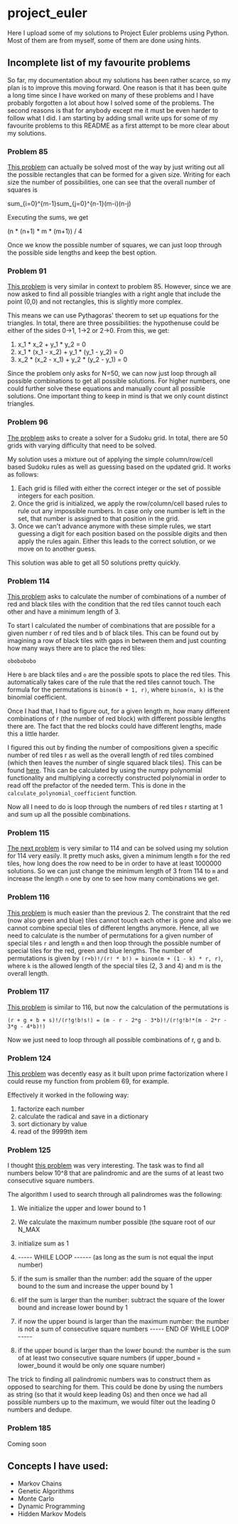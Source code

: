# project_euler

Here I upload some of my solutions to Project Euler problems using Python. Most of them are from myself, some of them are done using hints.

## Incomplete list of my favourite problems

So far, my documentation about my solutions has been rather scarce, so my plan is to improve this
moving forward. One reason is that it has been quite a long time since I have worked on many of
these problems and I have probably forgotten a lot about how I solved some of the problems.
The second reasons is that for anybody except me it must be even harder to follow what I did.
I am starting by adding small write ups for some of my favourite problems to this README as a
first attempt to be more clear about my solutions.

### Problem 85

[This problem](https://projecteuler.net/problem=85) can actually be solved most of the way by just writing out all the possible rectangles
that can be formed for a given size. Writing for each size the number of possibilities, one
can see that the overall number of squares is

sum_{i=0}^{m-1}sum_{j=0}^{n-1}(m-i)(n-j)

Executing the sums, we get

(n * (n+1) * m * (m+1)) / 4

Once we know the possible number of squares, we can just loop through the possible side lengths
and keep the best option.

### Problem 91

[This problem](https://projecteuler.net/problem=91) is very similar in context to problem  85. However, since we are now asked to find all possible triangles with a right angle that include the point (0,0) and not rectangles, this is slightly more complex.

This means we can use Pythagoras' theorem to set up equations for the triangles. In total, there
are three possibilities: the hypothenuse could be either of the sides 0->1, 1->2 or 2->0. From
this, we get:

1. x_1 * x_2 + y_1 * y_2 = 0
2. x_1 * (x_1 - x_2) + y_1 * (y_1 - y_2) = 0
3. x_2 * (x_2 - x_1) + y_2 * (y_2 - y_1) = 0

Since the problem only asks for N=50, we can now just loop through all possible combinations
to get all possible solutions. For higher numbers, one could further solve these equations
and manually count all possible solutions. One important thing to keep in mind is that we only
count distinct triangles.

### Problem 96

[The problem](https://projecteuler.net/problem=96) asks to create a solver for a Sudoku grid.
In total, there are 50 grids with varying difficulty that need to be solved.

My solution uses a mixture out of applying the simple column/row/cell based Sudoku rules as well
as guessing based on the updated grid. It works as follows:

1. Each grid is filled with either the correct integer or the set of possible integers for each
   position.
2. Once the grid is initialized, we apply the row/column/cell based rules to rule out any
   impossible numbers. In case only one number is left in the set, that number is assigned to that
   position in the grid.
3. Once we can't advance anymore with these simple rules, we start guessing a digit for each
   position based on the possible digits and then apply the rules again. Either this leads to the
   correct solution, or we move on to another guess.

This solution was able to get all 50 solutions pretty quickly.

### Problem 114

[This problem](https://projecteuler.net/problem=114) asks to calculate the number of combinations
of a number of red and black tiles with the condition that the red tiles cannot touch each other and
have a minimum length of 3.

To start I calculated the number of combinations that are possible for a given number r of red tiles
and b of black tiles. This can be found out by imagining a row of black tiles with gaps in between
them and just counting how many ways there are to place the red tiles:

```
obobobobo
```
Here `b` are black tiles and `o` are the possible spots to place the red tiles. This automatically
takes care of the rule that the red tiles cannot touch. The formula for the permutations is
`binom(b + 1, r)`, where `binom(n, k)` is the binomial coefficient.

Once I had that, I had to figure out, for a given length m, how many different combinations of
r (the number of red block) with different possible lengths there are. The fact that the red
blocks could have different lengths, made this a little harder.

I figured this out by finding the number of compositions given a specific number of red tiles r
as well as the overall length of red tiles combined (which then leaves the number of single squared
black tiles). This can be found [here](https://en.wikipedia.org/wiki/Composition_(combinatorics)#Number_of_compositions). This can be calculated by using the numpy
polynomial functionality and multiplying a correctly constructed polynomial in order to
read off the prefactor of the needed term. This is done in the `calculate_polynomial_coefficient`
function.

Now all I need to do is loop through the numbers of red tiles r starting at 1 and sum up all the
possible combinations.

### Problem 115

[The next problem](https://projecteuler.net/problem=115) is very similar to 114 and can be solved
using my solution for 114 very easily. It pretty much asks, given a minimum length `m` for the red tiles,
how long does the row need to be in order to have at least 1000000 solutions. So we can just change the
minimum length of 3 from 114 to `m` and increase the length `n` one by one to see how many combinations
we get.

### Problem 116

[This problem](https://projecteuler.net/problem=116) is much easier than the previous 2. The constraint
that the red (now also green and blue) tiles cannot touch each other is gone and also we cannot combine
special tiles of different lengths anymore. Hence, all we need to calculate is the number of
permutations for a given number of special tiles `r` and length `m` and then loop through the
possible number of special tiles for the red, green and blue lengths. The number of permutations
is given by `(r+b)!/(r! * b!) = binom(m + (1 - k) * r, r)`,
where `k` is the allowed length of the special tiles (2, 3 and 4) and m is the overall length.

### Problem 117

[This problem](https://projecteuler.net/problem=116) is similar to 116, but now the calculation of the permutations is

```
(r + g + b + s)!/(r!g!b!s!) = (m - r - 2*g - 3*b)!/(r!g!b!*(m - 2*r - 3*g - 4*b)!)
```

Now we just need to loop through all possible combinations of r, g and b.

### Problem 124

[This problem](https://projecteuler.net/problem=124) was decently easy as it built upon prime
factorization where I could reuse my function from problem 69, for example.

Effectively it worked in the following way:

1. factorize each number
2. calculate the radical and save in a dictionary
3. sort dictionary by value
4. read of the 9999th item

### Problem 125

I thought [this problem](https://projecteuler.net/problem=125) was very interesting. The task was
to find all numbers below 10^8 that are palindromic and are the sums of at least two consecutive
square numbers.

The algorithm I used to search through all palindromes was the following:

1. We initialize the upper and lower bound to 1
2. We calculate the maximum number possible (the square root of our N_MAX
3. initialize sum as 1
4. ----- WHILE LOOP ------ (as long as the sum is not equal the input number)
  1. if the sum is smaller than the number:
     add the square of the upper bound to the sum and increase the upper bound by 1
  2. elif the sum is larger than the number:
     subtract the square of the lower bound and increase lower bound by 1

  3. if now the upper bound is larger than the maximum number:
       the number is not a sum of consecutive square numbers
   ----- END OF WHILE LOOP -----

5. if the upper bound is larger than the lower bound:
the number is the sum of at least two consecutive square numbers
(if upper_bound = lower_bound it would be only one square number)

The trick to finding all palindromic numbers was to construct them as opposed to searching for them.
This could be done by using the numbers as string (so that it would keep leading 0s) and then once
we had all possible numbers up to the maximum, we would filter out the leading 0 numbers and dedupe.

### Problem 185

Coming soon

## Concepts I have used:

* Markov Chains
* Genetic Algorithms
* Monte Carlo
* Dynamic Programming
* Hidden Markov Models
